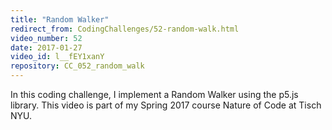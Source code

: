 ```yaml
---
title: "Random Walker"
redirect_from: CodingChallenges/52-random-walk.html
video_number: 52
date: 2017-01-27
video_id: l__fEY1xanY
repository: CC_052_random_walk
---
```


In this coding challenge, I implement a Random Walker using the p5.js library. This video is part of my Spring 2017 course Nature of Code at Tisch NYU.
